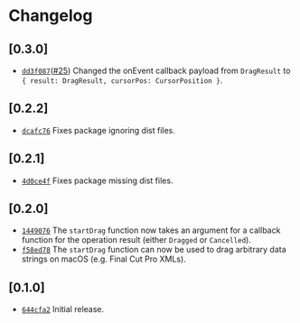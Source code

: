 # Changelog

## \[0.3.0]

- [`dd3f087`](https://github.com/crabnebula-dev/drag-rs/commit/dd3f0873ae2406968d412d9dfdc1c79a5ed5533e)([#25](https://github.com/crabnebula-dev/drag-rs/pull/25)) Changed the onEvent callback payload from `DragResult` to `{ result: DragResult, cursorPos: CursorPosition }`.

## \[0.2.2]

- [`dcafc76`](https://github.com/crabnebula-dev/drag-rs/commit/undefined) Fixes package ignoring dist files.

## \[0.2.1]

- [`4d0ce4f`](https://github.com/crabnebula-dev/drag-rs/commit/4d0ce4f2a2d81596f67adba2bc6addd8af50a73c) Fixes package missing dist files.

## \[0.2.0]

- [`1449076`](https://github.com/crabnebula-dev/drag-rs/commit/14490764de8ff50969a3f2299d204e44e091752e) The `startDrag` function now takes an argument for a callback function for the operation result (either `Dragged` or `Cancelled`).
- [`f58ed78`](https://github.com/crabnebula-dev/drag-rs/commit/f58ed7838abe1fe5b23c4e3aa92df28e77564345) The `startDrag` function can now be used to drag arbitrary data strings on macOS (e.g. Final Cut Pro XMLs).

## \[0.1.0]

- [`644cfa2`](https://github.com/crabnebula-dev/drag-rs/commit/644cfa28b09bee9c3de396bdcc1dc801a26d65bc) Initial release.
